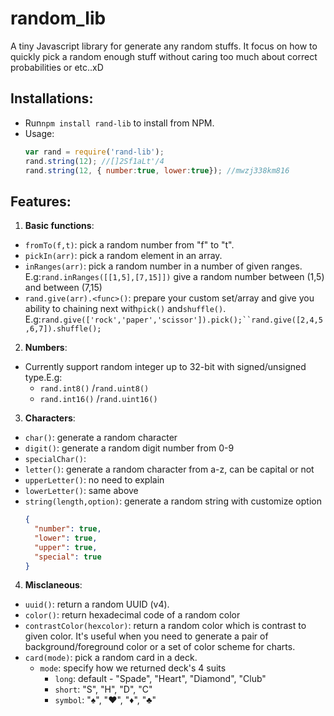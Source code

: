 # random_lib

A tiny Javascript library for generate any random stuffs. It focus on how to quickly pick a random enough stuff without caring too much about correct probabilities or etc..xD

## Installations:

* Run`npm install rand-lib` to install from NPM.
* Usage:
  ```javascript
  var rand = require('rand-lib');
  rand.string(12); //[]2Sf1aLt'/4
  rand.string(12, { number:true, lower:true}); //mwzj338km816
  ```

## Features:

1. **Basic functions**:

* `fromTo(f,t)`: pick a random number from "f" to "t".
* `pickIn(arr)`: pick a random element in an array.
* `inRanges(arr)`: pick a random number in a number of given ranges.
  E.g:`rand.inRanges([[1,5],[7,15]])` give a random number between (1,5) and between (7,15)
* `rand.give(arr).<func>()`: prepare your custom set/array and give you ability to chaining next with`pick()` and`shuffle()`.
  E.g:`rand.give(['rock','paper','scissor']).pick();``rand.give([2,4,5,6,7]).shuffle();`

2. **Numbers**:

* Currently support random integer up to 32-bit with signed/unsigned type.E.g:
  - `rand.int8()` /`rand.uint8()`
  - `rand.int16()` /`rand.uint16()`

3. **Characters**:

* `char()`: generate a random character
* `digit()`: generate a random digit number from 0-9
* `specialChar()`:
* `letter()`: generate a random character from a-z, can be capital or not
* `upperLetter()`: no need to explain
* `lowerLetter()`: same above
* `string(length,option)`: generate a random string with customize option
  ```json
  {
    "number": true,
    "lower": true,
    "upper": true,
    "special": true
  }
  ```

4. **Misclaneous**:

* `uuid()`: return a random UUID (v4).
* `color()`: return hexadecimal code of a random color
* `contrastColor(hexcolor)`: return a random color which is contrast to given color. It's useful when you need to generate a pair of background/foreground color or a set of color scheme for charts.
* `card(mode)`: pick a random card in a deck.
  * `mode`: specify how we returned deck's 4 suits
    * `long`: default - "Spade", "Heart", "Diamond", "Club"
    * `short`: "S", "H", "D", "C"
    * `symbol`: "♠", "♥", "♦", "♣"

